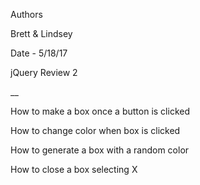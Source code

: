Authors

Brett & Lindsey

Date - 5/18/17

jQuery Review 2


__

How to make a box once a button is clicked

How to change color when box is clicked

How to generate a box with a random color

How to close a box selecting X
